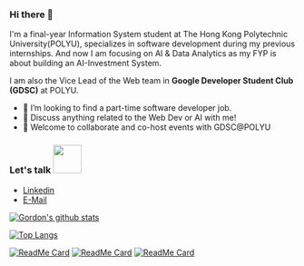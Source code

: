 ### Hi there 👋
I'm a final-year Information System student at The Hong Kong Polytechnic University(POLYU), specializes in software development during my previous internships. And now I am focusing on AI & Data Analytics as my FYP is about building an AI-Investment System.

I am also the Vice Lead of the Web team in  **Google Developer Student Club (GDSC)** at POLYU.

- 🌟 I’m looking to find a part-time software developer job.
- 💬 Discuss anything related to the Web Dev or AI with me!
- 🤝 Welcome to collaborate and co-host events with GDSC@POLYU



### Let's talk <img src="https://media1.giphy.com/media/Qyo4wXCuIUNZJ4Qykp/giphy.gif" width="50">
  - [Linkedin](https://www.linkedin.com/in/ho-yin-tse/)
  - [E-Mail](mailto:tsehoyin.gordon@gmail.com)


[![Gordon's github stats](https://github-readme-stats.vercel.app/api?username=GordonTse0922&show_icons=true&theme=tokyonight)](https://github.com/GordonTse0922)

[![Top Langs](https://github-readme-stats.vercel.app/api/top-langs/?username=GordonTse0922&hide=c%23&theme=tokyonight)](https://github.com/GordonTse0922)


[![ReadMe Card](https://github-readme-stats.vercel.app/api/pin/?username=GordonTse0922&repo=HousePriceCompetition&theme=tokyonight)](https://github.com/GordonTse0922/HousePriceCompetition)
[![ReadMe Card](https://github-readme-stats.vercel.app/api/pin/?username=GordonTse0922&repo=MonoPolyGame&theme=tokyonight)](https://github.com/GordonTse0922/MonoPolyGame)
[![ReadMe Card](https://github-readme-stats.vercel.app/api/pin/?username=GordonTse0922&repo=GordonTse0922.github.io&theme=tokyonight)](https://github.com/GordonTse0922/GordonTse0922.github.io)
